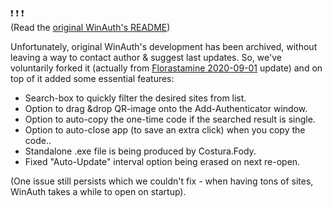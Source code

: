 ❗   ❗   ❗       
(Read the <a href="https://github.com/winauth/winauth">original WinAuth's README</a>)

Unfortunately, original WinAuth's development has been archived, without leaving a way to contact author & suggest last updates. So, we've voluntarily forked it (actually from <a href="https://github.com/Florastamine/winauth">Florastamine 2020-09-01</a> update) and on top of it added some essential features:

- Search-box to quickly filter the desired sites from list.
- Option to drag &drop QR-image onto the Add-Authenticator window.
- Option to auto-copy the one-time code if the searched result is single.
- Option to auto-close app  (to save an extra click) when you copy the code..
- Standalone .exe file is being produced by Costura.Fody.
- Fixed "Auto-Update" interval option being erased on next re-open.


(One issue still persists which we couldn't fix - when having tons of sites, WinAuth takes a while to open on startup).